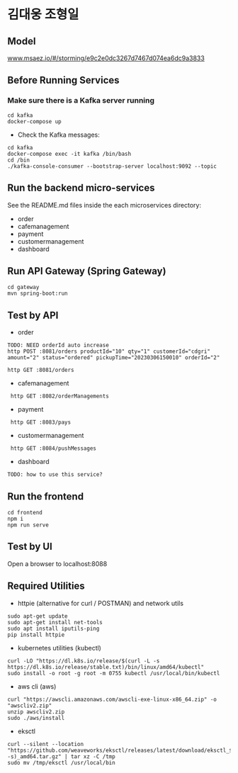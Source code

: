 # 김대웅 조형일 
## Model
www.msaez.io/#/storming/e9c2e0dc3267d7467d074ea6dc9a3833

## Before Running Services
### Make sure there is a Kafka server running
```
cd kafka
docker-compose up
```
- Check the Kafka messages:
```
cd kafka
docker-compose exec -it kafka /bin/bash
cd /bin
./kafka-console-consumer --bootstrap-server localhost:9092 --topic
```

## Run the backend micro-services
See the README.md files inside the each microservices directory:

- order
- cafemanagement
- payment
- customermanagement
- dashboard


## Run API Gateway (Spring Gateway)
```
cd gateway
mvn spring-boot:run
```

## Test by API
- order
```
TODO: NEED orderId auto increase
http POST :8081/orders productId="10" qty="1" customerId="cdgri" amount="2" status="ordered" pickupTime="20230306150010" orderId="2" 

http GET :8081/orders	
```
- cafemanagement
```
 http GET :8082/orderManagements
```
- payment
```
 http GET :8083/pays
```
- customermanagement
```
 http GET :8084/pushMessages
```
- dashboard
```
TODO: how to use this service?
```


## Run the frontend
```
cd frontend
npm i
npm run serve
```

## Test by UI
Open a browser to localhost:8088

## Required Utilities

- httpie (alternative for curl / POSTMAN) and network utils
```
sudo apt-get update
sudo apt-get install net-tools
sudo apt install iputils-ping
pip install httpie
```

- kubernetes utilities (kubectl)
```
curl -LO "https://dl.k8s.io/release/$(curl -L -s https://dl.k8s.io/release/stable.txt)/bin/linux/amd64/kubectl"
sudo install -o root -g root -m 0755 kubectl /usr/local/bin/kubectl
```

- aws cli (aws)
```
curl "https://awscli.amazonaws.com/awscli-exe-linux-x86_64.zip" -o "awscliv2.zip"
unzip awscliv2.zip
sudo ./aws/install
```

- eksctl 
```
curl --silent --location "https://github.com/weaveworks/eksctl/releases/latest/download/eksctl_$(uname -s)_amd64.tar.gz" | tar xz -C /tmp
sudo mv /tmp/eksctl /usr/local/bin
```

